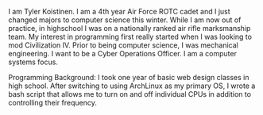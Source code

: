 I am Tyler Koistinen.
I am a 4th year Air Force ROTC cadet and I just changed majors to computer science this winter.
While I am now out of practice, in highschool I was on a nationally ranked air rifle marksmanship team.
My interest in programming first really started when I was looking to mod Civilization IV.
Prior to being computer science, I was mechanical engineering.
I want to be a Cyber Operations Officer.
I am a computer systems focus.

Programming Background:
I took one year of basic web design classes in high school.
After switching to using ArchLinux as my primary OS, I wrote a bash script that allows me to turn on and off 
individual CPUs in addition to controlling their frequency.

